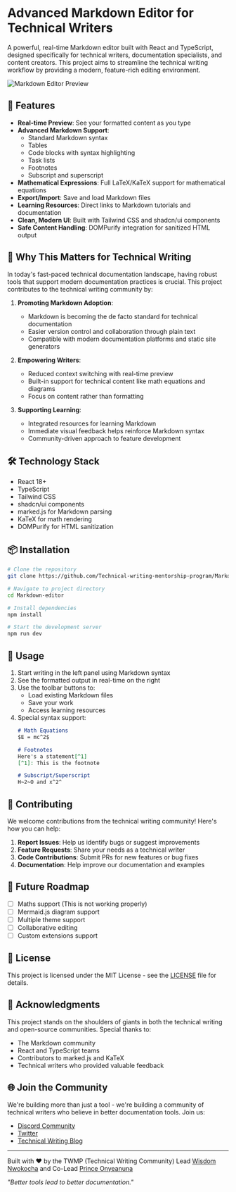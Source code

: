 # Advanced Markdown Editor for Technical Writers

A powerful, real-time Markdown editor built with React and TypeScript, designed specifically for technical writers, documentation specialists, and content creators. This project aims to streamline the technical writing workflow by providing a modern, feature-rich editing environment.

![Markdown Editor Preview](/api/placeholder/800/400)

## 🌟 Features

- **Real-time Preview**: See your formatted content as you type
- **Advanced Markdown Support**:
  - Standard Markdown syntax
  - Tables
  - Code blocks with syntax highlighting
  - Task lists
  - Footnotes
  - Subscript and superscript
- **Mathematical Expressions**: Full LaTeX/KaTeX support for mathematical equations
- **Export/Import**: Save and load Markdown files
- **Learning Resources**: Direct links to Markdown tutorials and documentation
- **Clean, Modern UI**: Built with Tailwind CSS and shadcn/ui components
- **Safe Content Handling**: DOMPurify integration for sanitized HTML output

## 🚀 Why This Matters for Technical Writing

In today's fast-paced technical documentation landscape, having robust tools that support modern documentation practices is crucial. This project contributes to the technical writing community by:

1. **Promoting Markdown Adoption**: 
   - Markdown is becoming the de facto standard for technical documentation
   - Easier version control and collaboration through plain text
   - Compatible with modern documentation platforms and static site generators

2. **Empowering Writers**:
   - Reduced context switching with real-time preview
   - Built-in support for technical content like math equations and diagrams
   - Focus on content rather than formatting

3. **Supporting Learning**:
   - Integrated resources for learning Markdown
   - Immediate visual feedback helps reinforce Markdown syntax
   - Community-driven approach to feature development

## 🛠️ Technology Stack

- React 18+
- TypeScript
- Tailwind CSS
- shadcn/ui components
- marked.js for Markdown parsing
- KaTeX for math rendering
- DOMPurify for HTML sanitization

## 📦 Installation

```bash
# Clone the repository
git clone https://github.com/Technical-writing-mentorship-program/Markdown-editor.git

# Navigate to project directory
cd Markdown-editor

# Install dependencies
npm install

# Start the development server
npm run dev
```

## 🔧 Usage

1. Start writing in the left panel using Markdown syntax
2. See the formatted output in real-time on the right
3. Use the toolbar buttons to:
   - Load existing Markdown files
   - Save your work
   - Access learning resources
4. Special syntax support:
   ```markdown
   # Math Equations
   $E = mc^2$

   # Footnotes
   Here's a statement[^1]
   [^1]: This is the footnote

   # Subscript/Superscript
   H~2~O and x^2^
   ```

## 🤝 Contributing

We welcome contributions from the technical writing community! Here's how you can help:

1. **Report Issues**: Help us identify bugs or suggest improvements
2. **Feature Requests**: Share your needs as a technical writer
3. **Code Contributions**: Submit PRs for new features or bug fixes
4. **Documentation**: Help improve our documentation and examples

## 🎯 Future Roadmap

- [ ] Maths support (This is not working properly)
- [ ] Mermaid.js diagram support
- [ ] Multiple theme support
- [ ] Collaborative editing
- [ ] Custom extensions support

## 📄 License

This project is licensed under the MIT License - see the [LICENSE](LICENSE) file for details.

## 🙏 Acknowledgments

This project stands on the shoulders of giants in both the technical writing and open-source communities. Special thanks to:

- The Markdown community
- React and TypeScript teams
- Contributors to marked.js and KaTeX
- Technical writers who provided valuable feedback

## 🌐 Join the Community

We're building more than just a tool - we're building a community of technical writers who believe in better documentation tools. Join us:

- [Discord Community](https://discord.gg/AkW3DutW)
- [Twitter](https://x.com/TechnicalWriti6)
- [Technical Writing Blog](https://technicalwritingmp.com/blog/)

---

Built with ❤️ by the TWMP (Technical Writing Community) Lead [Wisdom Nwokocha](https://www.linkedin.com/in/wisdom-nwokocha-76212a77/) and Co-Lead [Prince Onyeanuna](https://www.linkedin.com/in/prince-onyeanuna-607352246/) 

*"Better tools lead to better documentation."*
